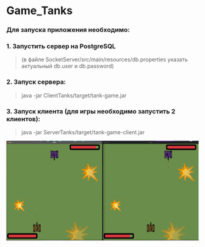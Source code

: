 # Game_Tanks

### Для запуска приложения необходимо:

### 1. Запустить сервер на PostgreSQL 
> (в файле SocketServer/src/main/resources/db.properties указать актуальный db.user и db.password)

### 2. Запуск сервера:
> java -jar ClientTanks/target/tank-game.jar

### 3. Запуск клиента (для игры необходимо запустить 2 клиентов):
> java -jar ServerTanks/target/tank-game-client.jar





![tanks](https://github.com/Sheveleva-Tatiana/Sheveleva-Tatiana/blob/main/accert/tanks2.gif)     



